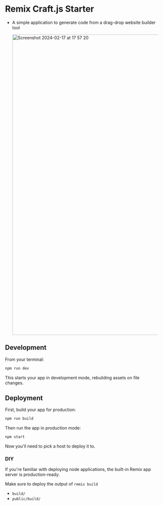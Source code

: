 # Remix Craft.js Starter

- A simple application to generate code from a drag-drop website builder tool

  <img width="987" alt="Screenshot 2024-02-17 at 17 57 20" src="https://github.com/rajeshdavidbabu/remix-craftjs-starter/assets/15684795/690fb927-63ad-495d-9917-26a6a438c1d4">


## Development

From your terminal:

```sh
npm run dev
```

This starts your app in development mode, rebuilding assets on file changes.

## Deployment

First, build your app for production:

```sh
npm run build
```

Then run the app in production mode:

```sh
npm start
```

Now you'll need to pick a host to deploy it to.

### DIY

If you're familiar with deploying node applications, the built-in Remix app server is production-ready.

Make sure to deploy the output of `remix build`

- `build/`
- `public/build/`
